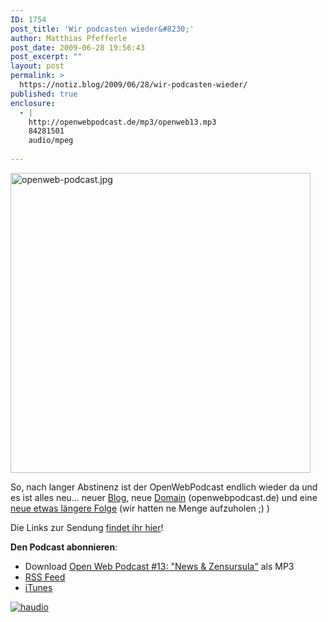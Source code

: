 ```yaml
---
ID: 1754
post_title: 'Wir podcasten wieder&#8230;'
author: Matthias Pfefferle
post_date: 2009-06-28 19:56:43
post_excerpt: ""
layout: post
permalink: >
  https://notiz.blog/2009/06/28/wir-podcasten-wieder/
published: true
enclosure:
  - |
    http://openwebpodcast.de/mp3/openweb13.mp3
    84281501
    audio/mpeg
    
---
```

<img src="http://notiz.blog/wp-content/uploads/2008/10/openweb-podcast.jpg" alt="openweb-podcast.jpg" title="openweb-podcast.jpg" width="480" height="480" class="aligncenter size-full wp-image-1217" />

So, nach langer Abstinenz ist der OpenWebPodcast endlich wieder da und es ist alles neu… neuer <a href="http://blog.openwebpodcast.de" rel="me">Blog</a>, neue <a href="http://openwebpodcast.de" rel="me">Domain</a> (openwebpodcast.de) und eine <a href="http://blog.openwebpodcast.de/98/episode-13-news-und-zensursula/">neue etwas längere Folge</a> (wir hatten ne Menge aufzuholen ;) )

Die Links zur Sendung <a href="http://openweb.mixxt.de/networks/wiki/index.episode-13">findet ihr hier</a>!

<strong>Den Podcast abonnieren</strong>:
<ul>
<li class="haudio">Download <a href="http://openwebpodcast.de/mp3/openweb13.mp3" rel="enclosure" class="fn" type="audio/mpeg">Open Web Podcast #13: "News & Zensursula"</a> als MP3</li>
<li><a href="http://feeds.feedburner.com/openwebcast">RSS Feed</a></li>
<li><a href="http://phobos.apple.com/WebObjects/MZStore.woa/wa/viewPodcast?id=294732929">iTunes</a></li>
</ul>

<a href="http://microformats.org/wiki/haudio" title="hAudio Proposal"><img src="http://farm2.static.flickr.com/1216/604867362_da0921136a_o.png" alt="haudio" /></a>